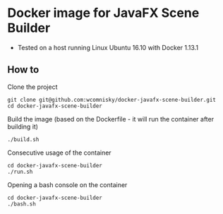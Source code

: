 # Docker image for JavaFX Scene Builder

* Tested on a host running Linux Ubuntu 16.10 with Docker 1.13.1

## How to
Clone the project
```shell
git clone git@github.com:wcomnisky/docker-javafx-scene-builder.git
cd docker-javafx-scene-builder
```

Build the image (based on the Dockerfile - it will run the container after building it)
```shell
./build.sh
```

Consecutive usage of the container
```shell
cd docker-javafx-scene-builder
./run.sh
```

Opening a bash console on the container
```shell
cd docker-javafx-scene-builder
./bash.sh
```
